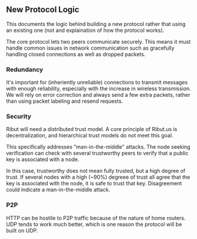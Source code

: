 ## New Protocol Logic
This documents the logic behind building a new protocol rather that using an existing one (not and explaination of how the protocol works).

The core protocol lets two peers communicate securely. This
means it must handle common issues in network communication such as gracefully handling closed connections as well as dropped packets.

### Redundancy

It's important for (inheriently unreliable) connections to transmit messages with enough reliability, especially with the increase in wireless transmission. We will rely
on error correction and always send a few extra packets, rather than using packet labeling and resend requests.

### Security
Ribut will need a distributed trust model. A core principle of Ribut.us is decentralization, and hierarchical trust models do not meet this goal.

This specifically addresses "man-in-the-middle" attacks. The node seeking verification can check with several trustworthy peers to verify that a public key is associated with a node. 

In this case, trustworthy does not mean fully trusted, but a high degree of trust. If several nodes with a high (~90%) degreee of trust all agree that the key is associated with the node, it is safe to trust that key. Disagreement could indicate a man-in-the-middle attack.

### P2P
HTTP can be hostile to P2P traffic because of the nature of home routers. UDP tends
to work much better, which is one reason the protocol will be built
on UDP.
